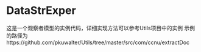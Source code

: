 # DataStrExper

这是一个观察者模型的实例代码，详细实现方法可以参考Utils项目中的实例
示例的路径为https://github.com/pkuwalter/Utils/tree/master/src/com/ccnu/extractDoc
